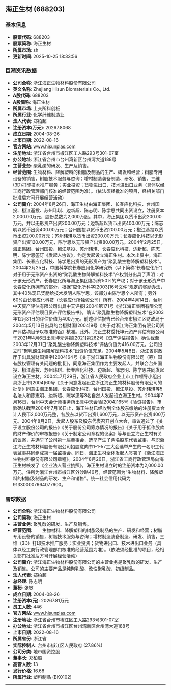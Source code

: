 ## 海正生材 (688203)

### 基本信息

- **股票代码**: 688203
- **股票简称**: 海正生材
- **所属市场**: sh
- **更新时间**: 2025-10-25 18:33:56

### 巨潮资讯数据

- **公司全称**: 浙江海正生物材料股份有限公司
- **英文名称**: Zhejiang Hisun Biomaterials Co., Ltd.
- **A股代码**: 688203
- **A股简称**: 海正生材
- **所属市场**: 上交所科创板
- **所属行业**: 化学纤维制造业
- **法人代表**: 郑柏超
- **注册资本(万元)**: 20267.8068
- **成立日期**: 2004-08-26
- **上市日期**: 2022-08-16
- **官方网站**: www.hisunplas.com
- **注册地址**: 浙江省台州市椒江区工人路293号301-07室
- **办公地址**: 浙江省台州市台州湾新区台州湾大道188号
- **主营业务**: 聚乳酸的研发、生产及销售。
- **经营范围**: 生物材料、降解塑料的树脂及制品的生产、研发和经营；树脂专用设备的销售，树脂技术服务与咨询；增材制造装备制造、研发、销售，三维(3D)打印技术推广服务；实业投资；货物进出口、技术进出口业务（具体以经工商行政管理部门核准的经营范围为准）。（依法须经批准的项目，经相关部门批准后方可开展经营活动）
- **公司简介**: 2004年8月26日，海正生材由海正集团、长春应化科技、台州国投、椒江基投、苏州玮琪、边新超、陈志明、陈学思共同出资设立，注册资本2,000.00万元，股份总数为2,000万股。其中，海正集团以货币出资200.00万元，并以无形资产出资200.00万元；边新超以货币出资400.00万元；陈志明以货币出资400.00万元；台州国投以货币出资200.00万元；椒江基投以货币出资200.00万元；苏州玮琪以货币出资200.00万元；长春应化科技以无形资产出资120.00万元，陈学思以无形资产出资80.00万元。2004年2月25日，海正集团、台州国投、椒江基投、苏州玮琪、长春应化科技、边新超、陈志明、陈学思签订《发起人协议》，约定发起设立海正生材。本次出资中，海正集团、长春应化科技、陈学思出资的无形资产为“聚乳酸生物降解塑料技术”。2004年2月25日，中国科学院长春应用化学研究所（以下简称“长春应化所”）对于用于无形资产出资的“聚乳酸生物降解塑料技术”产权划分出具了声明：对于该无形资产，长春应化所与海正集团各拥有50%的产权；对于该无形资产中长春应化所拥有的部分，根据“应化所科字[2003]16号文件”规定的奖励办法，其中40%现已奖励给技术发明人陈学思，该部分由陈学思个人所有；另外60%由长春应化科技（长春应化所独资公司）所有。2004年4月14日，台州中天资产评估有限公司出具中天评报[2004]第171号《浙江海正集团有限公司无形资产评估项目资产评估报告书》，确认“聚乳酸生物降解塑料技术”在2003年12月31日的评估价值为400万元。前述评估报告已经台州市椒江区财政局于2004年5月13日出具的台椒财国[2004]9号《关于对浙江海正集团有限公司资产评估项目予以核准的函》核准。此外，海正生材委托坤元资产评估有限公司于2021年4月6日出具坤元评报[2021]第262号《资产评估报告》，确认截至2003年12月31日“聚乳酸生物降解塑料技术”评估价值为416.00万元。公司设立时“聚乳酸生物降解塑料技术”出资价值充足。2004年5月8日，浙江省财政厅于出具浙财国资字[2004]64号《关于浙江海正生物股份有限公司（筹）国有股权管理有关问题的批复》，同意海正集团作为主要发起人，并联合台州国投、椒江基投、苏州玮琪、长春应化科技、边新超、陈志明、陈学思共同发起设立海正生材。2004年7月29日，浙江省人民政府企业上市工作领导小组出具浙上市[2004]60号《关于同意发起设立浙江海正生物材料股份有限公司的批复》同意由海正集团、长春应化科技、台州国投、椒江基投、苏州玮琪等5名法人和陈志明、边新超、陈学思等3名自然人发起设立海正生材。2004年7月16日，台州中天会计师事务所出具中天会验[2004]165号《验资报告》，审验确认截至2004年7月16日止，海正生材已经收到全体股东缴纳的注册资本合计人民币2,000万元整，各股东以货币出资1,600万元，以无形资产出资400万元。2004年8月2日，发起人股东及股东代表召开创立大会，审议通过了《关于设立股份公司的报告》《关于股份公司筹办情况的报告》《关于用于抵作股款的财产作价的审核报告》《关于制定公司章程的议案》等与设立海正生材有关的议案，并选举了公司第一届董事会，选举产生了两名股东代表监事，与职浙江海正生物材料股份有限公司招股意向书1-1-57工大会选举产生的一名职工代表监事共同组成第一届监事会。同日，海正生材全体发起人签署了《浙江海正生物材料股份有限公司章程》。2004年8月26日，浙江省工商行政管理局向海正生材核发了《企业法人营业执照》，海正生材设立时的注册资本为2,000.00万元，住所为浙江台州市椒江区外沙路46号，经营范围为“生物材料、降解塑料的树脂及制品的研发、生产和销售”。统一社会信用代码为913300007664077600。

### 雪球数据

- **公司全称**: 浙江海正生物材料股份有限公司
- **公司简称**: 海正生材
- **主营业务**: 聚乳酸的研发、生产及销售。
- **经营范围**: 　　生物材料、降解塑料的树脂及制品的生产、研发和经营；树脂专用设备的销售，树脂技术服务与咨询；增材制造装备制造、研发、销售，三维（3D）打印技术推广服务；实业投资；货物进出口、技术进出口业务（具体以经工商行政管理部门核准的经营范围为准）。（依法须经批准的项目，经相关部门批准后方可开展经营活动）
- **公司简介**: 浙江海正生物材料股份有限公司的主营业务是聚乳酸的研发、生产及销售。公司的主要产品是纯聚乳酸、改性聚乳酸、初级制品。
- **法人代表**: 郑柏超
- **总经理**: 陈志明
- **董秘**: 张敏
- **成立日期**: 2004-08-26
- **注册资本(元)**: 20267.81万元
- **员工人数**: 446
- **官方网站**: www.hisunplas.com
- **注册地址**: 浙江省台州市椒江区工人路293号301-07室
- **办公地址**: 浙江省台州市椒江区台州湾新区台州湾大道188号
- **上市日期**: 2022-08-16
- **所属省份**: 浙江省
- **实际控制人**: 台州市椒江区人民政府 (27.86%)
- **公司分类**: 地市国资控股
- **董事长**: 郑柏超
- **高管人数**: 13
- **发行价格**: 16.68
- **所属行业**: 塑料制品 (BK0102)

---